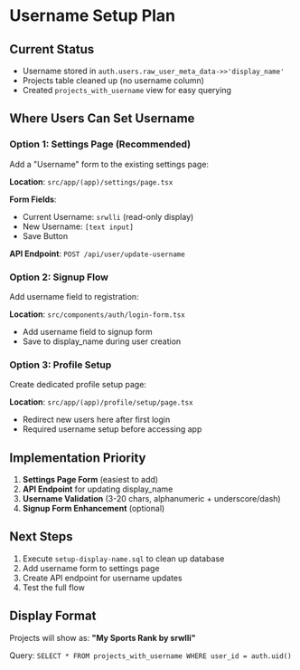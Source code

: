 # Username Setup Plan

## Current Status

- Username stored in `auth.users.raw_user_meta_data->>'display_name'`
- Projects table cleaned up (no username column)
- Created `projects_with_username` view for easy querying

## Where Users Can Set Username

### Option 1: Settings Page (Recommended)

Add a "Username" form to the existing settings page:

**Location**: `src/app/(app)/settings/page.tsx`

**Form Fields**:

- Current Username: `srwlli` (read-only display)
- New Username: `[text input]`
- Save Button

**API Endpoint**: `POST /api/user/update-username`

### Option 2: Signup Flow

Add username field to registration:

**Location**: `src/components/auth/login-form.tsx`

- Add username field to signup form
- Save to display_name during user creation

### Option 3: Profile Setup

Create dedicated profile setup page:

**Location**: `src/app/(app)/profile/setup/page.tsx`

- Redirect new users here after first login
- Required username setup before accessing app

## Implementation Priority

1. **Settings Page Form** (easiest to add)
2. **API Endpoint** for updating display_name
3. **Username Validation** (3-20 chars, alphanumeric + underscore/dash)
4. **Signup Form Enhancement** (optional)

## Next Steps

1. Execute `setup-display-name.sql` to clean up database
2. Add username form to settings page
3. Create API endpoint for username updates
4. Test the full flow

## Display Format

Projects will show as: **"My Sports Rank by srwlli"**

Query: `SELECT * FROM projects_with_username WHERE user_id = auth.uid()`
